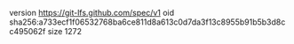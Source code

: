 version https://git-lfs.github.com/spec/v1
oid sha256:a733ecf1f06532768ba6ce811d8a613c0d7da3f13c8955b91b5b3d8cc495062f
size 1272
